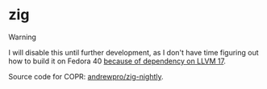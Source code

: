 # zig

> [!WARNING]
> I will disable this until further development, as I don't have time figuring out how to build it on Fedora 40 [because of dependency on LLVM 17](https://github.com/ziglang/zig/issues/19532).

Source code for COPR: [andrewpro/zig-nightly](https://copr.fedorainfracloud.org/coprs/andrewpro/zig-nightly/).
